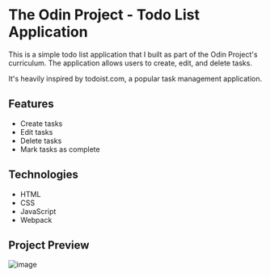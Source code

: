 # The Odin Project - Todo List Application

This is a simple todo list application that I built as part of the Odin Project's curriculum. The application allows users to create, edit, and delete tasks.

It's heavily inspired by todoist.com, a popular task management application.

## Features

- Create tasks
- Edit tasks
- Delete tasks
- Mark tasks as complete

## Technologies

- HTML
- CSS
- JavaScript
- Webpack

## Project Preview

![image](https://github.com/user-attachments/assets/5df512dc-94a3-4017-af28-a67230cfd06a)
